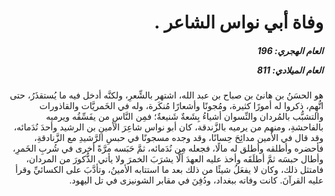 <h1 dir="rtl">وفاة أبي نواس الشاعر .</h1>

<h5 dir="rtl">العام الهجري:  196

العام الميلادي: 811

</h5>

<p dir="rtl">هو الحسَنُ بن هانئ بن صباح بن عبد الله، اشتهر بالشِّعرِ، ولكنَّه أدخل فيه ما يُستقذَرُ، حتى اتُّهِم، ذكروا له أمورًا كثيرة، ومُجونًا وأشعارًا مُنكَرة، وله في الخَمريَّات والقاذورات والتشبُّب بالمُردان والنِّسوان أشياءُ بِشَعةٌ شَنيعةٌ؛ فمِن النَّاسِ من يفَسِّقُه ويرميه بالفاحشةِ، ومنهم من يرميه بالزَّندقة،  كان أبو نواس شاعِرَ الأمينِ بن الرشيد وأحدَ نُدَمائه، وقد قال في الأمين مدائِحَ حِسانًا، وقد وجده مسجونًا في حبسِ الرَّشيدِ مع الزَّنادقةِ، فأحضره وأطلقه وأطلق له مالًا، فجعله مِن نُدَمائه، ثمَّ حَبَسه مرَّةً أخرى في شُربِ الخَمرِ، وأطال حبسَه ثمَّ أطلَقَه وأخذ عليه العهدَ ألَّا يشرَبَ الخمرَ ولا يأتي الذُّكورَ من المردان، فامتثل ذلك، وكان لا يفعَلُ شيئًا من ذلك بعد ما استتابه الأمينُ، وتأدَّبَ على الكسائيِّ وقرأ عليه القرآنَ. كانت وفاته ببغداد، ودُفِنَ في مقابر الشونيزى في تل اليهود.</p></br>
